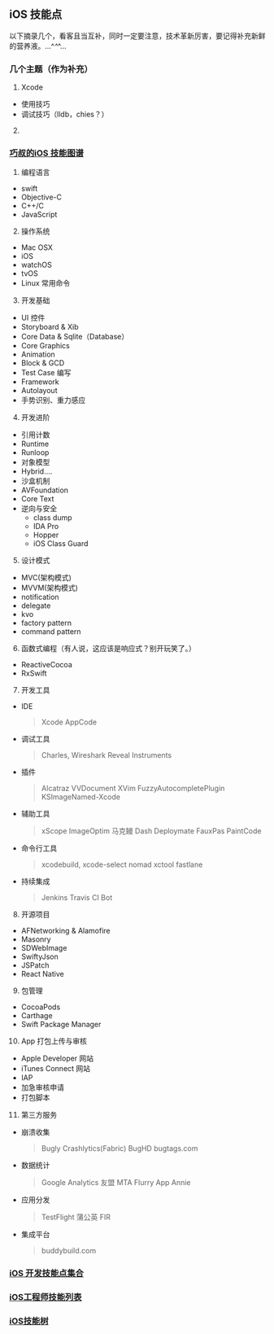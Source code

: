 ## iOS 技能点

以下摘录几个，看客且当互补，同时一定要注意，技术革新厉害，要记得补充新鲜的营养液。...^_^_^...

### 几个主题（作为补充）

1. Xcode
  * 使用技巧
  * 调试技巧（lldb，chies？）

2. 

### [巧叔的iOS 技能图谱](http://www.aiweibang.com/yuedu/tech/85762720.html)

1. 编程语言
  * swift
  * Objective-C
  * C++/C
  * JavaScript

2. 操作系统
  * Mac OSX
  * iOS
  * watchOS
  * tvOS
  * Linux 常用命令

3. 开发基础
  * UI 控件
  * Storyboard & Xib
  * Core Data & Sqlite（Database）
  * Core Graphics
  * Animation
  * Block & GCD
  * Test Case 编写
  * Framework
  * Autolayout
  * 手势识别、重力感应

4. 开发进阶
  * 引用计数
  * Runtime
  * Runloop
  * 对象模型
  * Hybrid....
  * 沙盒机制
  * AVFoundation
  * Core Text
  * 逆向与安全
    * class dump
    * IDA Pro
    * Hopper
    * iOS Class Guard

5. 设计模式
  * MVC(架构模式)
  * MVVM(架构模式)
  * notification
  * delegate
  * kvo
  * factory pattern
  * command pattern

6. 函数式编程（有人说，这应该是响应式？别开玩笑了。）
  * ReactiveCocoa
  * RxSwift

7. 开发工具
  * IDE
    > Xcode
    > AppCode
  * 调试工具
    > Charles, Wireshark
    > Reveal
    > Instruments
  * 插件
    > Alcatraz
    > VVDocument
    > XVim
    > FuzzyAutocompletePlugin
    > KSImageNamed-Xcode
  * 辅助工具
    > xScope
    > ImageOptim
    > 马克鳗
    > Dash
    > Deploymate
    > FauxPas
    > PaintCode
  * 命令行工具
    > xcodebuild, xcode-select
    > nomad
    > xctool
    > fastlane
  * 持续集成
    > Jenkins
    > Travis CI
    > Bot

8. 开源项目
  * AFNetworking & Alamofire
  * Masonry
  * SDWebImage
  * SwiftyJson
  * JSPatch
  * React Native

9. 包管理
  * CocoaPods
  * Carthage
  * Swift Package Manager

10. App 打包上传与审核
  * Apple Developer 网站
  * iTunes Connect 网站
  * IAP
  * 加急审核申请
  * 打包脚本

11. 第三方服务
  * 崩溃收集
    > Bugly
    > Crashlytics(Fabric)
    > BugHD
    > bugtags.com
  * 数据统计
    > Google Analytics
    > 友盟
    > MTA
    > Flurry
    > App Annie
  * 应用分发
    > TestFlight
    > 蒲公英
    > FIR
  * 集成平台
    > buddybuild.com

### [iOS 开发技能点集合](http://www.v2ex.com/t/169291)


### [iOS工程师技能列表](https://segmentfault.com/a/1190000002946644)


### [iOS技能树](http://blog.csdn.net/doubleuto/article/details/40106195)
